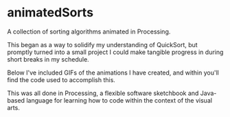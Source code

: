 # animatedSorts
A collection of sorting algorithms animated in Processing.

This began as a way to solidify my understanding of QuickSort, but promptly turned into a small project I could make tangible progress in during short breaks in my schedule.

Below I've included GIFs of the animations I have created, and within you'll find the code used to accomplish this.

This was all done in Processing, a flexible software sketchbook and Java-based language for learning how to code within the context of the visual arts.
